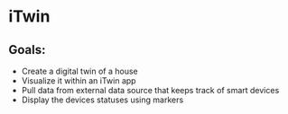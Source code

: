 # iTwin

## Goals:

- Create a digital twin of a house
- Visualize it within an iTwin app
- Pull data from external data source that keeps track of smart devices
- Display the devices statuses using markers
